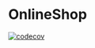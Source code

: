 # OnlineShop
[![codecov](https://codecov.io/gh/OnlineShopTNT/OnlineShop/branch/master/graph/badge.svg?token=0HEIBW1NBR)](https://codecov.io/gh/OnlineShopTNT/OnlineShop)
